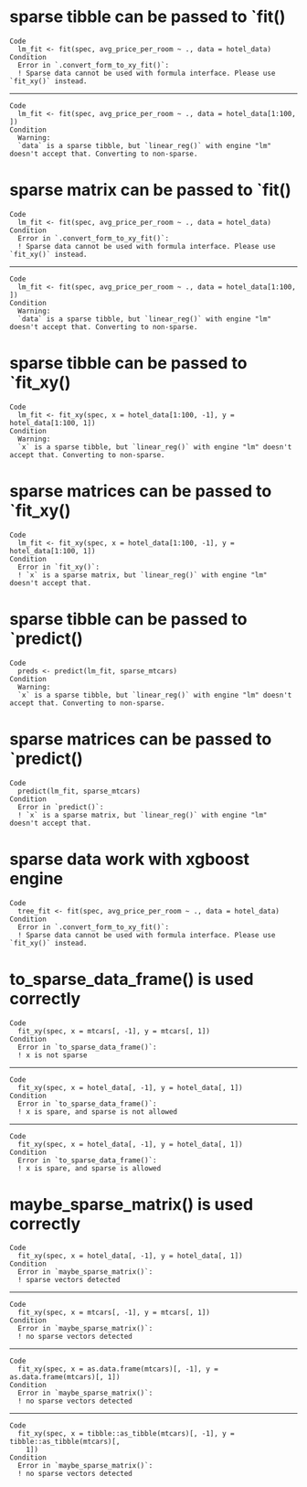 # sparse tibble can be passed to `fit()

    Code
      lm_fit <- fit(spec, avg_price_per_room ~ ., data = hotel_data)
    Condition
      Error in `.convert_form_to_xy_fit()`:
      ! Sparse data cannot be used with formula interface. Please use `fit_xy()` instead.

---

    Code
      lm_fit <- fit(spec, avg_price_per_room ~ ., data = hotel_data[1:100, ])
    Condition
      Warning:
      `data` is a sparse tibble, but `linear_reg()` with engine "lm" doesn't accept that. Converting to non-sparse.

# sparse matrix can be passed to `fit()

    Code
      lm_fit <- fit(spec, avg_price_per_room ~ ., data = hotel_data)
    Condition
      Error in `.convert_form_to_xy_fit()`:
      ! Sparse data cannot be used with formula interface. Please use `fit_xy()` instead.

---

    Code
      lm_fit <- fit(spec, avg_price_per_room ~ ., data = hotel_data[1:100, ])
    Condition
      Warning:
      `data` is a sparse tibble, but `linear_reg()` with engine "lm" doesn't accept that. Converting to non-sparse.

# sparse tibble can be passed to `fit_xy()

    Code
      lm_fit <- fit_xy(spec, x = hotel_data[1:100, -1], y = hotel_data[1:100, 1])
    Condition
      Warning:
      `x` is a sparse tibble, but `linear_reg()` with engine "lm" doesn't accept that. Converting to non-sparse.

# sparse matrices can be passed to `fit_xy()

    Code
      lm_fit <- fit_xy(spec, x = hotel_data[1:100, -1], y = hotel_data[1:100, 1])
    Condition
      Error in `fit_xy()`:
      ! `x` is a sparse matrix, but `linear_reg()` with engine "lm" doesn't accept that.

# sparse tibble can be passed to `predict()

    Code
      preds <- predict(lm_fit, sparse_mtcars)
    Condition
      Warning:
      `x` is a sparse tibble, but `linear_reg()` with engine "lm" doesn't accept that. Converting to non-sparse.

# sparse matrices can be passed to `predict()

    Code
      predict(lm_fit, sparse_mtcars)
    Condition
      Error in `predict()`:
      ! `x` is a sparse matrix, but `linear_reg()` with engine "lm" doesn't accept that.

# sparse data work with xgboost engine

    Code
      tree_fit <- fit(spec, avg_price_per_room ~ ., data = hotel_data)
    Condition
      Error in `.convert_form_to_xy_fit()`:
      ! Sparse data cannot be used with formula interface. Please use `fit_xy()` instead.

# to_sparse_data_frame() is used correctly

    Code
      fit_xy(spec, x = mtcars[, -1], y = mtcars[, 1])
    Condition
      Error in `to_sparse_data_frame()`:
      ! x is not sparse

---

    Code
      fit_xy(spec, x = hotel_data[, -1], y = hotel_data[, 1])
    Condition
      Error in `to_sparse_data_frame()`:
      ! x is spare, and sparse is not allowed

---

    Code
      fit_xy(spec, x = hotel_data[, -1], y = hotel_data[, 1])
    Condition
      Error in `to_sparse_data_frame()`:
      ! x is spare, and sparse is allowed

# maybe_sparse_matrix() is used correctly

    Code
      fit_xy(spec, x = hotel_data[, -1], y = hotel_data[, 1])
    Condition
      Error in `maybe_sparse_matrix()`:
      ! sparse vectors detected

---

    Code
      fit_xy(spec, x = mtcars[, -1], y = mtcars[, 1])
    Condition
      Error in `maybe_sparse_matrix()`:
      ! no sparse vectors detected

---

    Code
      fit_xy(spec, x = as.data.frame(mtcars)[, -1], y = as.data.frame(mtcars)[, 1])
    Condition
      Error in `maybe_sparse_matrix()`:
      ! no sparse vectors detected

---

    Code
      fit_xy(spec, x = tibble::as_tibble(mtcars)[, -1], y = tibble::as_tibble(mtcars)[,
        1])
    Condition
      Error in `maybe_sparse_matrix()`:
      ! no sparse vectors detected

